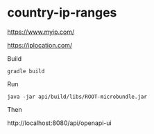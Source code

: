 # country-ip-ranges


https://www.myip.com/

https://iplocation.com/

Build

    gradle build
    
Run

    java -jar api/build/libs/ROOT-microbundle.jar
    
Then

http://localhost:8080/api/openapi-ui
